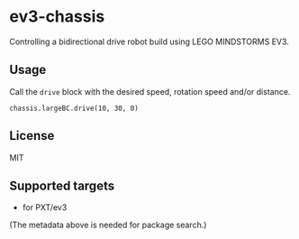 # ev3-chassis

Controlling a bidirectional drive robot build using LEGO MINDSTORMS EV3.


## Usage

Call the ``drive`` block with the desired
speed, rotation speed and/or distance.

```blocks
chassis.largeBC.drive(10, 30, 0)
```

## License

MIT

## Supported targets

* for PXT/ev3

(The metadata above is needed for package search.)

